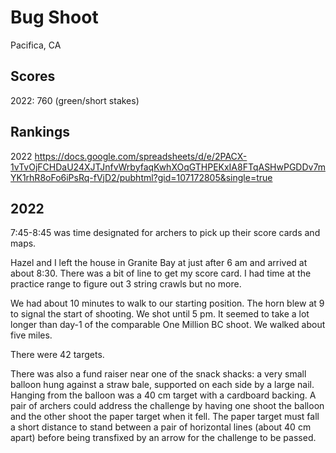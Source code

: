 # Bug Shoot

Pacifica, CA

## Scores
2022: 760 (green/short stakes)

## Rankings
2022 https://docs.google.com/spreadsheets/d/e/2PACX-1vTvOjFCHDaU24XJTJnfvWrbyfaqKwhXOqGTHPEKxIA8FTqASHwPGDDv7mYK1rhR8oFo6iPsRq-fVjD2/pubhtml?gid=107172805&single=true

## 2022
7:45-8:45 was time designated for archers to pick up their score cards and maps.

Hazel and I left the house in Granite Bay at just after 6 am and arrived at about 8:30. There was a bit of line to get my score card. I had time at the practice range to figure out 3 string crawls but no more.

We had about 10 minutes to walk to our starting position. The horn blew at 9 to signal the start of shooting. We shot until 5 pm. It seemed to take a lot longer than day-1 of the comparable One Million BC shoot. We walked about five miles.

There were 42 targets.

There was also a fund raiser near one of the snack shacks: a very small balloon hung against a straw bale, supported on each side by a large nail. Hanging from the balloon was a 40 cm target with a cardboard backing. A pair of archers could address the challenge by having one shoot the balloon and the other shoot the paper target when it fell. The paper target must fall a short distance to stand between a pair of horizontal lines (about 40 cm apart) before being transfixed by an arrow for the challenge to be passed.
